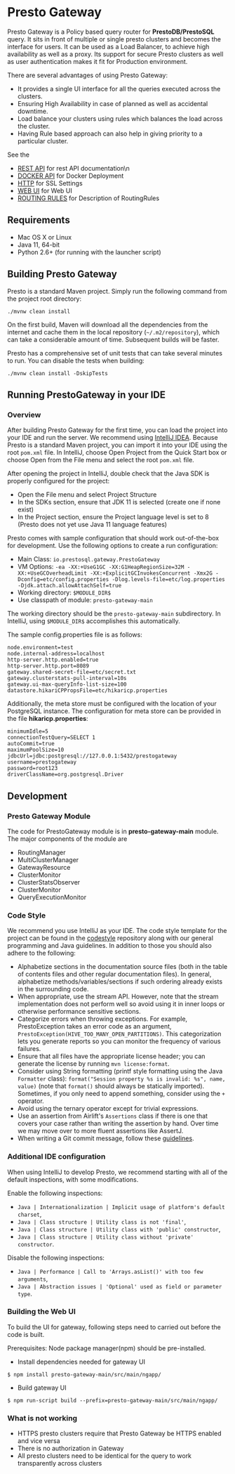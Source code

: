 # Presto Gateway
Presto Gateway is a Policy based query router for **PrestoDB/PrestoSQL** query. 
It sits in front of multiple or single presto clusters and becomes the interface for users. 
It can be used as a Load Balancer, to achieve high availability as well as a proxy. Its support for secure Presto clusters as well
as user authentication makes it fit for Production environment. 

There are several advantages of using Presto Gateway:
- It provides a single UI interface for all the queries executed across the clusters.
- Ensuring High Availability in case of planned as well as accidental downtime.
- Load balance your clusters using rules which balances the load across the cluster.
- Having Rule based approach can also help in giving priority to a particular cluster. 


See the 
- [REST API](https://github.com/falarica/presto-gateway/blob/master/presto-gateway-docs/rest_apis.md) for rest API documentation\n
- [DOCKER API](https://github.com/falarica/presto-gateway/blob/master/presto-gateway-docs/docker.md) for Docker Deployment
- [HTTP](https://github.com/falarica/presto-gateway/blob/master/presto-gateway-docs/https.md) for SSL Settings
- [WEB UI](https://github.com/falarica/presto-gateway/blob/master/presto-gateway-docs/prestoui.md) for Web UI
- [ROUTING RULES](https://github.com/falarica/presto-gateway/blob/master/presto-gateway-docs/routingrules.md) for Description of RoutingRules

## Requirements

* Mac OS X or Linux
* Java 11, 64-bit
* Python 2.6+ (for running with the launcher script)

## Building Presto Gateway

Presto is a standard Maven project. Simply run the following command from the project root directory:

    ./mvnw clean install

On the first build, Maven will download all the dependencies from the internet and cache them in the local repository (`~/.m2/repository`), which can take a considerable amount of time. Subsequent builds will be faster.

Presto has a comprehensive set of unit tests that can take several minutes to run. You can disable the tests when building:

    ./mvnw clean install -DskipTests

## Running PrestoGateway in your IDE

### Overview

After building Presto Gateway for the first time, you can load the project into your IDE and run the server. We recommend using [IntelliJ IDEA](http://www.jetbrains.com/idea/). Because Presto is a standard Maven project, you can import it into your IDE using the root `pom.xml` file. In IntelliJ, choose Open Project from the Quick Start box or choose Open from the File menu and select the root `pom.xml` file.

After opening the project in IntelliJ, double check that the Java SDK is properly configured for the project:

* Open the File menu and select Project Structure
* In the SDKs section, ensure that JDK 11 is selected (create one if none exist)
* In the Project section, ensure the Project language level is set to 8 (Presto does not yet use Java 11 language features)

Presto comes with sample configuration that should work out-of-the-box for development. Use the following options to create a run configuration:

* Main Class: `io.prestosql.gateway.PrestoGateway`
* VM Options: `-ea -XX:+UseG1GC -XX:G1HeapRegionSize=32M -XX:+UseGCOverheadLimit -XX:+ExplicitGCInvokesConcurrent -Xmx2G -Dconfig=etc/config.properties -Dlog.levels-file=etc/log.properties -Djdk.attach.allowAttachSelf=true`
* Working directory: `$MODULE_DIR$`
* Use classpath of module: `presto-gateway-main`


The working directory should be the `presto-gateway-main` subdirectory. In IntelliJ, using `$MODULE_DIR$` accomplishes this automatically.
   
The sample config.properties file is as follows:

    node.environment=test
    node.internal-address=localhost
    http-server.http.enabled=true
    http-server.http.port=8089
    gateway.shared-secret-file=etc/secret.txt
    gateway.clusterstats-pull-interval=10s
    gateway.ui-max-queryInfo-list-size=100
    datastore.hikariCPPropsFile=etc/hikaricp.properties

Additionally, the meta store must be configured with the location of your PostgreSQL instance. The configuration
for meta store can be provided in the file **hikaricp.properties**:
    
    minimumIdle=5
    connectionTestQuery=SELECT 1
    autoCommit=true
    maximumPoolSize=10
    jdbcUrl=jdbc:postgresql://127.0.0.1:5432/prestogateway
    username=prestogateway
    password=root123
    driverClassName=org.postgresql.Driver

## Development

### Presto Gateway Module
The code for PrestoGateway module is in **presto-gateway-main** module.
The major components of the module are 
- RoutingManager
- MultiClusterManager
- GatewayResource
- ClusterMonitor
- ClusterStatsObserver
- ClusterMonitor
- QueryExecutionMonitor


### Code Style

We recommend you use IntelliJ as your IDE. The code style template for the project can be found in the [codestyle](https://github.com/airlift/codestyle) repository along with our general programming and Java guidelines. In addition to those you should also adhere to the following:

* Alphabetize sections in the documentation source files (both in the table of contents files and other regular documentation files). In general, alphabetize methods/variables/sections if such ordering already exists in the surrounding code.
* When appropriate, use the stream API. However, note that the stream implementation does not perform well so avoid using it in inner loops or otherwise performance sensitive sections.
* Categorize errors when throwing exceptions. For example, PrestoException takes an error code as an argument, `PrestoException(HIVE_TOO_MANY_OPEN_PARTITIONS)`. This categorization lets you generate reports so you can monitor the frequency of various failures.
* Ensure that all files have the appropriate license header; you can generate the license by running `mvn license:format`.
* Consider using String formatting (printf style formatting using the Java `Formatter` class): `format("Session property %s is invalid: %s", name, value)` (note that `format()` should always be statically imported). Sometimes, if you only need to append something, consider using the `+` operator.
* Avoid using the ternary operator except for trivial expressions.
* Use an assertion from Airlift's `Assertions` class if there is one that covers your case rather than writing the assertion by hand. Over time we may move over to more fluent assertions like AssertJ.
* When writing a Git commit message, follow these [guidelines](https://chris.beams.io/posts/git-commit/).

### Additional IDE configuration

When using IntelliJ to develop Presto, we recommend starting with all of the default inspections,
with some modifications.

Enable the following inspections:

- ``Java | Internationalization | Implicit usage of platform's default charset``,
- ``Java | Class structure | Utility class is not 'final'``,
- ``Java | Class structure | Utility class with 'public' constructor``,
- ``Java | Class structure | Utility class without 'private' constructor``.

Disable the following inspections:

- ``Java | Performance | Call to 'Arrays.asList()' with too few arguments``,
- ``Java | Abstraction issues | 'Optional' used as field or parameter type``.

### Building the Web UI
To build the UI for gateway, following steps need to carried out before the code is built. 

Prerequisites:  Node package manager(npm) should be pre-installed. 

- Install dependencies needed for gateway UI
```
$ npm install presto-gateway-main/src/main/ngapp/
```
- Build gateway UI
```
$ npm run-script build --prefix=presto-gateway-main/src/main/ngapp/ 
``` 
### What is not working
- HTTPS presto clusters require that Presto Gateway be HTTPS enabled and vice versa
- There is no authorization in Gateway
- All presto clusters need to be identical for the query to work transparently across clusters
